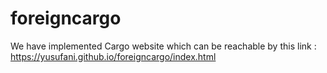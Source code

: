 # foreigncargo
We have implemented Cargo website which can be reachable by this link : https://yusufani.github.io/foreigncargo/index.html
